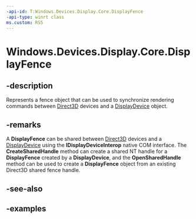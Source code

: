 ```yaml
---
-api-id: T:Windows.Devices.Display.Core.DisplayFence
-api-type: winrt class
ms.custom: RS5
---
```


<!-- Class syntax.
public class DisplayFence 
-->

# Windows.Devices.Display.Core.DisplayFence

## -description
Represents a fence object that can be used to synchronize rendering commands between [Direct3D](https://docs.microsoft.com/windows/desktop/direct3d) devices and a [DisplayDevice](displaydevice.md) object.

## -remarks
A **DisplayFence** can be shared between [Direct3D](https://docs.microsoft.com/windows/desktop/direct3d) devices and a [DisplayDevice](displaydevice.md) using the **IDisplayDeviceInterop** native COM interface. The **CreateSharedHandle** method can create a shared NT handle for a **DisplayFence** created by a **DisplayDevice**, and the **OpenSharedHandle** method can be used to create a **DisplayFence** object from an existing Direct3D shared fence handle.

## -see-also

## -examples
